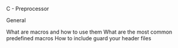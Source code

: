 C - Preprocessor

General

What are macros and how to use them
What are the most common predefined macros
How to include guard your header files
